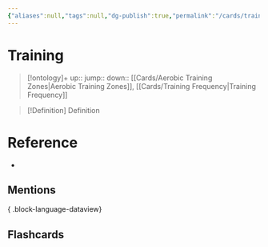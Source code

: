 ```yaml
---
{"aliases":null,"tags":null,"dg-publish":true,"permalink":"/cards/training/","dgPassFrontmatter":true}
---
```


# Training

> [!ontology]+
> up:: 
> jump:: 
> down:: [[Cards/Aerobic Training Zones\|Aerobic Training Zones]], [[Cards/Training Frequency\|Training Frequency]]

> [!Definition] Definition
> 

# Reference
- 

## Mentions

{ .block-language-dataview}

## Flashcards
